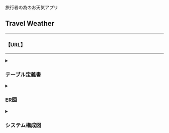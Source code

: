 <p>旅行者の為のお天気アプリ</p>
<h2>Travel Weather</h2>

---

<h3>【URL】</h3>
<p></p>

---

<details>
<summary><h3>テーブル定義書</h3></summary>

PK - Primary Key<br>
FK - Foreign Key<br>
UQ - Unique Key<br>

【cities】
| カラム名 | データ型 | NULL | 制約 | 初期値 | AUTO INCREMENT | INDEX |
|----|----|----|----|----|----|----|
| id | int | NO | PK | - | ◯ | - |
| name | varchar | NO | UQ | - | - | ◯ |
| country_id | int | NO | FK | - | - | ◯ |

【countries】
| カラム名 | データ型 | NULL | 制約 | 初期値 | AUTO INCREMENT | INDEX |
|----|----|----|----|----|----|----|
| id | int | NO | PK | - | ◯ | - |
| name | varchar | NO | UQ | - | - | ◯ |

<!-- 【to_date_times】
| カラム名 | データ型 | NULL | 制約 | 初期値 | AUTO INCREMENT | INDEX |
|----|----|----|----|----|----|----|
| id | int | NO | PK | - | ◯ | - |
| date_time | datetime | NO | - | - | - | - | -->

【weathers】
| カラム名 | データ型 | NULL | 制約 | 初期値 | AUTO INCREMENT | INDEX |
|----|----|----|----|----|----|----|
| id | int | NO | PK | - | ◯ | - |
| date_time | datetime | NO | - | - | - | ◯ |
| weather | varchar | NO | - | - | - | - |
| temp | float | NO | - | - | - | - |
| temp_max | float | NO | - | - | - | - |
| temp_min | float | NO | - | - | - | - |
| humidity | int | NO | - | - | - | - |
| description | varchar | NO | - | - | - | - |
| alert | text | YES | - | - | - | - |
| city_id | int | NO | FK | - | - | ◯ |
| created_at | datetime | NO | - | - | - | - |
| updated_at | datetime | NO | - | - | - | - |

</details>

<details>
<summary><h3>ER図</h3></summary>

![ER図](./documents/er.png)

</details>

<details>
<summary><h3>システム構成図</h3></summary>

![システム構成図](./documents/architecture.png)

</details>
